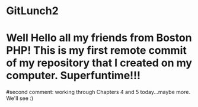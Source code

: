 # GitLunch2
# Well Hello all my friends from Boston PHP! This is my first remote commit of my repository that I created on my computer. Superfuntime!!!

#second comment: working through Chapters 4 and 5 today...maybe more. We'll see :)
